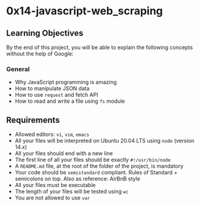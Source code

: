 # 0x14-javascript-web_scraping

## Learning Objectives
By the end of this project, you will be able to explain the following concepts without the help of Google:

### General
* Why JavaScript programming is amazing
* How to manipulate JSON data
* How to use `request` and fetch API
* How to read and write a file using `fs` module

## Requirements
* Allowed editors: `vi`, `vim`, `emacs`
* All your files will be interpreted on Ubuntu 20.04 LTS using `node` (version 14.x)
* All your files should end with a new line
* The first line of all your files should be exactly `#!/usr/bin/node`
* A `README.md` file, at the root of the folder of the project, is mandatory
* Your code should be `semistandard` compliant. Rules of Standard + semicolons on top. Also as reference: AirBnB style
* All your files must be executable
* The length of your files will be tested using `wc`
* You are not allowed to use `var`
